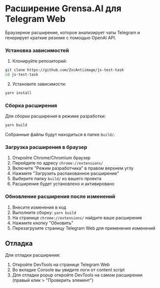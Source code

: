 # Расширение Grensa.AI для Telegram Web

Браузерное расширение, которое анализирует чаты Telegram и генерирует краткие резюме с помощью OpenAI API.



### Установка зависимостей

1. Клонируйте репозиторий:

```bash
git clone https://github.com/ZxcAntiimage/js-test-task
cd js-test-task
```

2. Установите зависимости:

```bash
yarn install
```

### Сборка расширения

Для сборки расширения в режиме разработки:

```bash
yarn build
```

Собранные файлы будут находиться в папке `build/`.

### Загрузка расширения в браузер

1. Откройте Chrome/Chromium браузер
2. Перейдите по адресу `chrome://extensions/`
3. Включите "Режим разработчика" в правом верхнем углу
4. Нажмите "Загрузить распакованное расширение"
5. Выберите папку `build/` из вашего проекта
6. Расширение будет установлено и активировано

### Обновление расширения после изменений

1. Внесите изменения в код
2. Выполните сборку: `yarn build`
3. На странице `chrome://extensions/` найдите ваше расширение
4. Нажмите кнопку "Обновить"
5. Перезагрузите страницу Telegram Web для применения изменений

## Отладка

Для отладки расширения:

1. Откройте DevTools на странице Telegram Web
2. Во вкладке Console вы увидите логи от content script
3. Для отладки popup откройте DevTools на самом расширении (правый клик > "Проверить элемент")
